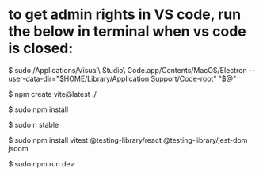 # to get admin rights in VS code, run the below in terminal when vs code is closed:
$ sudo /Applications/Visual\ Studio\ Code.app/Contents/MacOS/Electron --user-data-dir="$HOME/Library/Application Support/Code-root" "$@"

$ npm create vite@latest ./

$ sudo npm install

$ sudo n stable

$ sudo npm install vitest @testing-library/react @testing-library/jest-dom jsdom

$ sudo npm run dev
